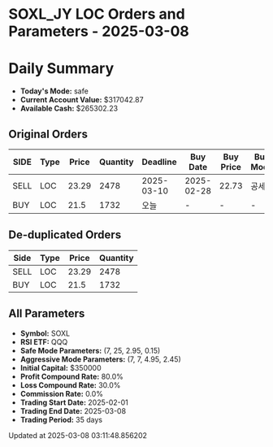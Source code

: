 # SOXL_JY LOC Orders and Parameters - 2025-03-08

# Daily Summary

- **Today's Mode:** safe
- **Current Account Value:** $317042.87
- **Available Cash:** $265302.23

## Original Orders

| SIDE | Type | Price | Quantity | Deadline | Buy Date | Buy Price | Buy Mode |
|------|------|-------|----------|----------|----------|-----------|----------|
| SELL | LOC | 23.29 | 2478 | 2025-03-10 | 2025-02-28 | 22.73 | 공세 |
| BUY | LOC | 21.5 | 1732 | 오늘 | - | - | - |

## De-duplicated Orders

| Side | Type | Price | Quantity |
|------|------|-------|----------|
| SELL | LOC | 23.29 | 2478 |
| BUY | LOC | 21.5 | 1732 |

## All Parameters

- **Symbol:** SOXL
- **RSI ETF:** QQQ
- **Safe Mode Parameters:** (7, 25, 2.95, 0.15)
- **Aggressive Mode Parameters:** (7, 7, 4.95, 2.45)
- **Initial Capital:** $350000
- **Profit Compound Rate:** 80.0%
- **Loss Compound Rate:** 30.0%
- **Commission Rate:** 0.0%
- **Trading Start Date:** 2025-02-01
- **Trading End Date:** 2025-03-08
- **Trading Period:** 35 days

Updated at 2025-03-08 03:11:48.856202
